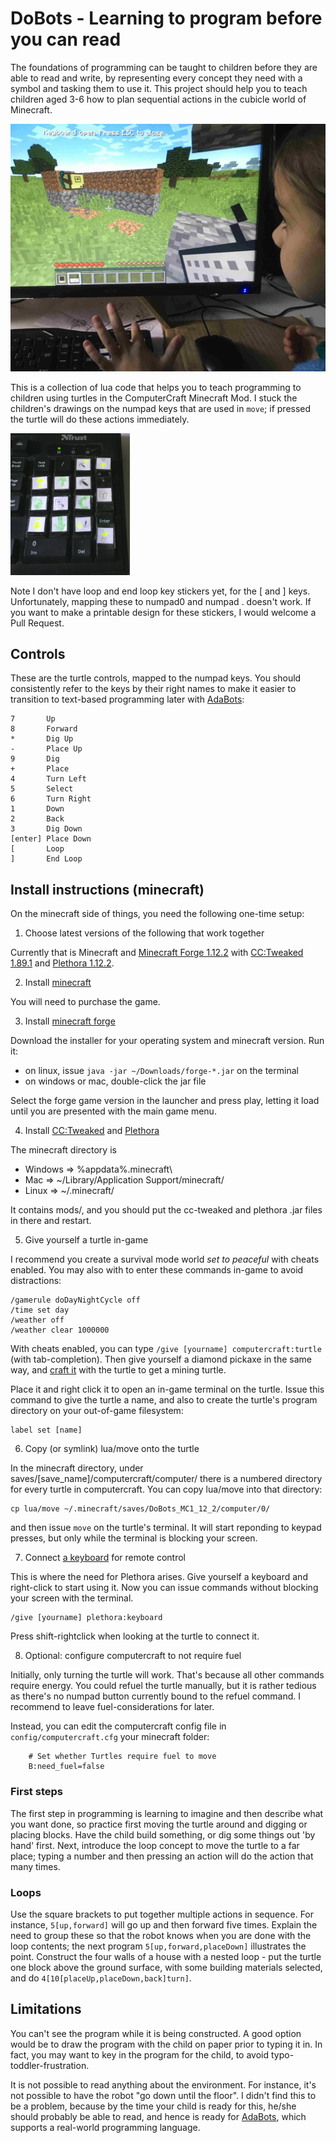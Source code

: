 # DoBots - Learning to program before you can read

The foundations of programming can be taught to children before they are able to read and write, by representing every concept they need with a symbol and tasking them to use it.
This project should help you to teach children aged 3-6 how to plan sequential actions in the cubicle world of Minecraft.

![picture of child controlling computercraft turtle](demo_pictures/child_controlling_turtle.jpg)

This is a collection of lua code that helps you to teach programming to children using turtles in the ComputerCraft Minecraft Mod.
I stuck the children's drawings on the numpad keys that are used in `move`; if pressed the turtle will do these actions immediately.

![picture of my numpad with icons stuck on the keys](demo_pictures/keyboard_stickers.png)

Note I don't have loop and end loop key stickers yet, for the [ and ] keys. Unfortunately, mapping these to numpad0 and numpad . doesn't work.
If you want to make a printable design for these stickers, I would welcome a Pull Request.

## Controls

These are the turtle controls, mapped to the numpad keys.
You should consistently refer to the keys by their right names to make it easier to transition
to text-based programming later with [AdaBots](http://github.com/TamaMcGlinn/AdaBots):

```
7       Up
8       Forward
*       Dig Up
-       Place Up
9       Dig
+       Place
4       Turn Left
5       Select
6       Turn Right
1       Down
2       Back
3       Dig Down
[enter] Place Down
[       Loop
]       End Loop
```

## Install instructions (minecraft)

On the minecraft side of things, you need the following one-time setup:

1) Choose latest versions of the following that work together

Currently that is Minecraft and
[Minecraft Forge 1.12.2](https://files.minecraftforge.net/net/minecraftforge/forge/index_1.12.2.html)
with [CC:Tweaked 1.89.1](https://www.curseforge.com/minecraft/mc-mods/cc-tweaked/files)
and [Plethora 1.12.2](https://plethora.madefor.cc/).

2) Install [minecraft](https://minecraft.net/)

You will need to purchase the game.

3) Install [minecraft forge](https://files.minecraftforge.net/net/minecraftforge/forge/)

Download the installer for your operating system and minecraft version. Run it:

- on linux, issue `java -jar ~/Downloads/forge-*.jar` on the terminal
- on windows or mac, double-click the jar file

Select the forge game version in the launcher and press play, letting it load until you
are presented with the main game menu.

4) Install [CC:Tweaked](https://www.curseforge.com/minecraft/mc-mods/cc-tweaked) and [Plethora](https://plethora.madefor.cc/)

The minecraft directory is 

- Windows => %appdata%\.minecraft\
- Mac     => ~/Library/Application Support/minecraft/
- Linux   => ~/.minecraft/

It contains mods/, and you should put the cc-tweaked and plethora .jar files in there and restart.

5) Give yourself a turtle in-game

I recommend you create a survival mode world *set to peaceful* with cheats enabled. 
You may also with to enter these commands in-game to avoid distractions:

```
/gamerule doDayNightCycle off
/time set day
/weather off
/weather clear 1000000
```

With cheats enabled, you can type `/give [yourname] computercraft:turtle` (with tab-completion).
Then give yourself a diamond pickaxe in the same way, and [craft it](https://www.minecraft-crafting.net/)
with the turtle to get a mining turtle.

Place it and right click it to open an in-game terminal on the turtle. Issue this command to give
the turtle a name, and also to create the turtle's program directory on your out-of-game filesystem:

```
label set [name]
```

6) Copy (or symlink) lua/move onto the turtle

In the minecraft directory, under saves/[save_name]/computercraft/computer/ there is a numbered
directory for every turtle in computercraft. You can copy lua/move into that directory:

```
cp lua/move ~/.minecraft/saves/DoBots_MC1_12_2/computer/0/
```

and then issue `move` on the turtle's terminal. It will start reponding to keypad presses,
but only while the terminal is blocking your screen.

7) Connect [a keyboard](https://plethora.madefor.cc/items/keyboard.html) for remote control

This is where the need for Plethora arises. Give yourself a keyboard and right-click to start 
using it. Now you can issue commands without blocking your screen with the terminal.

```
/give [yourname] plethora:keyboard
```

Press shift-rightclick when looking at the turtle to connect it.

8) Optional: configure computercraft to not require fuel

Initially, only turning the turtle will work. That's because all other commands require energy.
You could refuel the turtle manually, but it is rather tedious as there's no numpad button currently
bound to the refuel command. I recommend to leave fuel-considerations for later.

Instead, you can edit the computercraft config file in `config/computercraft.cfg` your minecraft folder:

```
    # Set whether Turtles require fuel to move
    B:need_fuel=false
```

### First steps

The first step in programming is learning to imagine and then describe what you want done, so practice first moving the turtle around and digging or placing blocks.
Have the child build something, or dig some things out 'by hand' first.
Next, introduce the loop concept to move the turtle to a far place; typing a number and then pressing an action will do the action that many times.

### Loops

Use the square brackets to put together multiple actions in sequence. For instance, `5[up,forward]` will go up and then forward five times.
Explain the need to group these so that the robot knows when you are done with the loop contents; the next program `5[up,forward,placeDown]` illustrates the point. Construct the four walls of a house with a nested loop - put the turtle one block above the ground surface, with some building materials selected, and do `4[10[placeUp,placeDown,back]turn]`.

## Limitations

You can't see the program while it is being constructed. A good option would be to draw the program with the child on paper prior to typing it in.
In fact, you may want to key in the program for the child, to avoid typo-toddler-frustration.

It is not possible to read anything about the environment. For instance, it's not possible to have the robot "go down until the floor".
I didn't find this to be a problem, because by the time your child is ready for this, he/she should probably be able to read, and hence is ready
for [AdaBots](http://github.com/TamaMcGlinn/AdaBots), which supports a real-world programming language.


